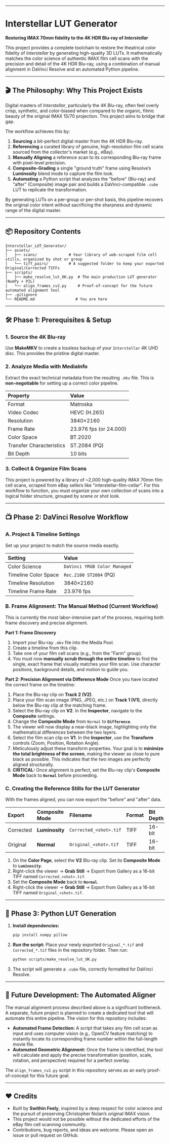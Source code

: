 
---

# Interstellar LUT Generator

**Restoring IMAX 70mm fidelity to the 4K HDR Blu-ray of *Interstellar***

This project provides a complete toolchain to restore the theatrical color fidelity of *Interstellar* by generating high-quality 3D LUTs. It mathematically matches the color science of authentic IMAX film cell scans with the precision and detail of the 4K HDR Blu-ray, using a combination of manual alignment in DaVinci Resolve and an automated Python pipeline.

---

## 🎬 The Philosophy: Why This Project Exists

Digital masters of *Interstellar*, particularly the 4K Blu-ray, often feel overly crisp, synthetic, and color-biased when compared to the organic, filmic beauty of the original IMAX 15/70 projection. This project aims to bridge that gap.

The workflow achieves this by:

1.  **Sourcing** a bit-perfect digital master from the 4K HDR Blu-ray.
2.  **Referencing** a curated library of genuine, high-resolution film cell scans sourced from the collector's market (e.g., eBay).
3.  **Manually Aligning** a reference scan to its corresponding Blu-ray frame with pixel-level precision.
4.  **Composite-Grading** a single "ground truth" frame using Resolve’s **Luminosity** blend mode to capture the film look.
5.  **Automating** a Python script that analyzes the "before" (Blu-ray) and "after" (Composite) image pair and builds a DaVinci-compatible `.cube` LUT to replicate the transformation.

By generating LUTs on a per-group or per-shot basis, this pipeline recovers the original color intent without sacrificing the sharpness and dynamic range of the digital master.

---

## 📦 Repository Contents

```text
Interstellar_LUT_Generator/
├── assets/
│   ├── scans/              # Your library of web-scraped film cell stills, organized by shot or group
│   └── tiff_pairs/         # A suggested folder to keep your exported Original/Corrected TIFFs
├── scripts/
│   ├── make_resolve_lut_OK.py  # The main production LUT generator (NumPy + PIL)
│   └── align_frames_cv2.py     # Proof-of-concept for the future automated alignment tool
├── .gitignore
└── README.md                  # You are here
```

---

## 🛠️ Phase 1: Prerequisites & Setup

### 1. Source the 4K Blu-ray
Use **MakeMKV** to create a lossless backup of your `Interstellar` 4K UHD disc. This provides the pristine digital master.

### 2. Analyze Media with MediaInfo
Extract the exact technical metadata from the resulting `.mkv` file. This is **non-negotiable** for setting up a correct color pipeline.

| Property | Value |
| :--- | :--- |
| Format | Matroska |
| Video Codec | HEVC (H.265) |
| Resolution | 3840×2160 |
| Frame Rate | 23.976 fps (or 24.000) |
| Color Space | BT.2020 |
| Transfer Characteristics | ST.2084 (PQ) |
| Bit Depth | 10 bits |

### 3. Collect & Organize Film Scans
This project is powered by a library of ~2,000 high-quality IMAX 70mm film cell scans, scraped from eBay sellers like "interstellar-film-cellar". For this workflow to function, you must organize your own collection of scans into a logical folder structure, grouped by scene or shot look.

---

## 📺 Phase 2: DaVinci Resolve Workflow

### A. Project & Timeline Settings
Set up your project to match the source media exactly.

| Setting | Value |
| :--- | :--- |
| Color Science | `DaVinci YRGB Color Managed` |
| Timeline Color Space | `Rec.2100 ST2084` (PQ) |
| Timeline Resolution | 3840×2160 |
| Timeline Frame Rate | 23.976 fps |

### B. Frame Alignment: The Manual Method (Current Workflow)
This is currently the most labor-intensive part of the process, requiring both frame discovery and precise alignment.

**Part 1: Frame Discovery**
1.  Import your Blu-ray `.mkv` file into the Media Pool.
2.  Create a timeline from this clip.
3.  Take one of your film cell scans (e.g., from the "Farm" group).
4.  You must now **manually scrub through the entire timeline** to find the single, exact frame that visually matches your film scan. Use character positions, background details, and motion to guide you.

**Part 2: Precision Alignment via Difference Mode**
Once you have located the correct frame on the timeline:
1.  Place the Blu-ray clip on **Track 2 (V2)**.
2.  Place your film scan image (PNG, JPEG, etc.) on **Track 1 (V1)**, directly below the Blu-ray clip at the matching frame.
3.  Select the Blu-ray clip on **V2**. In the **Inspector**, navigate to the **Composite** settings.
4.  Change the **Composite Mode** from `Normal` to **`Difference`**.
5.  The viewer will now display a near-black image, highlighting only the mathematical differences between the two layers.
6.  Select the film scan clip on **V1**. In the **Inspector**, use the **Transform** controls (Zoom, Position, Rotation Angle).
7.  Meticulously adjust these transform properties. Your goal is to **minimize the total brightness of the screen**, making the viewer as close to pure black as possible. This indicates that the two images are perfectly aligned structurally.
8.  **CRITICAL:** Once alignment is perfect, set the Blu-ray clip's **Composite Mode** back to **`Normal`** before proceeding.

### C. Creating the Reference Stills for the LUT Generator
With the frames aligned, you can now export the "before" and "after" data.

| Export | Composite Mode | Filename | Format | Bit Depth | Compression |
| :--- | :--- | :--- | :--- | :--- | :--- |
| Corrected | **Luminosity** | `Corrected_<shot>.tif` | TIFF | 16-bit | None |
| Original | **Normal** | `Original_<shot>.tif` | TIFF | 16-bit | None |

1.  On the **Color Page**, select the **V2** Blu-ray clip. Set its **Composite Mode** to **`Luminosity`**.
2.  Right-click the viewer → **Grab Still** → Export from Gallery as a 16-bit TIFF named `Corrected_<shot>.tif`.
3.  Set the **Composite Mode** back to **`Normal`**.
4.  Right-click the viewer → **Grab Still** → Export from Gallery as a 16-bit TIFF named `Original_<shot>.tif`.

---
## 🐍 Phase 3: Python LUT Generation

1.  **Install dependencies:**
    ```bash
    pip install numpy pillow
    ```
2.  **Run the script:** Place your newly exported `Original_*.tif` and `Corrected_*.tif` files in the repository folder. Then run:
    ```bash
    python scripts/make_resolve_lut_OK.py
    ```
3.  The script will generate a `.cube` file, correctly formatted for DaVinci Resolve.

---
## 🚀 Future Development: The Automated Aligner

The manual alignment process described above is a significant bottleneck. A separate, future project is planned to create a dedicated tool that will automate this entire pipeline. The vision for this repository includes:

*   **Automated Frame Detection:** A script that takes any film cell scan as input and uses computer vision (e.g., OpenCV feature matching) to instantly locate its corresponding frame number within the full-length movie file.
*   **Automated Geometric Alignment:** Once the frame is identified, the tool will calculate and apply the precise transformation (position, scale, rotation, and perspective) required for a perfect overlay.

The `align_frames_cv2.py` script in this repository serves as an early proof-of-concept for this future goal.

---

## ❤️ Credits

-   Built by **Swithin Feely**, inspired by a deep respect for color science and the pursuit of preserving Christopher Nolan’s original IMAX vision.
-   This project would not be possible without the dedicated efforts of the eBay film cell scanning community.
-   Contributions, bug reports, and ideas are welcome. Please open an issue or pull request on GitHub.
